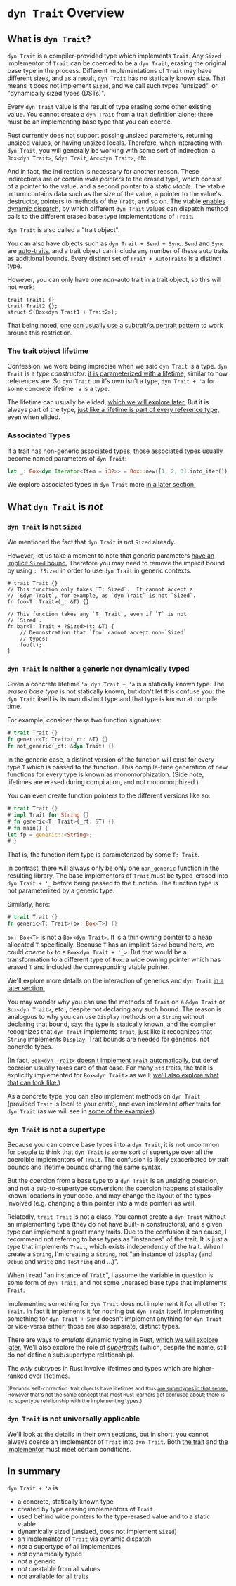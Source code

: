 # `dyn Trait` Overview

## What is `dyn Trait`?

`dyn Trait` is a compiler-provided type which implements `Trait`.  Any `Sized` implementor
of `Trait` can be coerced to be a `dyn Trait`, erasing the original base type in the process.
Different implementations of `Trait` may have different sizes, and as a result, `dyn Trait`
has no statically known size.  That means it does not implement `Sized`, and we call such
types "unsized", or "dynamically sized types (DSTs)".

Every `dyn Trait` value is the result of type erasing some other existing value.
You cannot create a `dyn Trait` from a trait definition alone; there must be an
implementing base type that you can coerce.

Rust currently does not support passing unsized parameters, returning unsized values, or
having unsized locals.  Therefore, when interacting with `dyn Trait`, you will generally
be working with some sort of indirection: a `Box<dyn Trait>`, `&dyn Trait`, `Arc<dyn Trait>`,
etc.

And in fact, the indirection is necessary for another reason.  These indirections are or
contain *wide pointers* to the erased type, which consist of a pointer to the value, and
a second pointer to a static *vtable*.  The vtable in turn contains data such as the size
of the value, a pointer to the value's destructor, pointers to methods of the `Trait`,
and so on.  The vtable [enables dynamic dispatch,](./dyn-trait-impls.md) by which
different `dyn Trait` values can dispatch method calls to the different erased base type
implementations of `Trait`.

`dyn Trait` is also called a "trait object".

You can also have objects such as `dyn Trait + Send + Sync`.  `Send` and `Sync` are
[auto-traits,](https://doc.rust-lang.org/reference/special-types-and-traits.html#auto-traits)
and a trait object can include any number of these auto traits as additional bounds.
Every distinct set of `Trait + AutoTraits` is a distinct type.

However, you can only have one *non*-auto trait in a trait object, so this will not
work:
```rust,compile_fail
trait Trait1 {}
trait Trait2 {};
struct S(Box<dyn Trait1 + Trait2>);
```

That being noted, [one can usually use a subtrait/supertrait pattern](./dyn-trait-combining.md)
to work around this restriction.

### The trait object lifetime

Confession: we were being imprecise when we said `dyn Trait` is a type.  `dyn Trait` is a
*type constructor*: [it is parameterized with a lifetime,](./dyn-trait-lifetime.md)
similar to how references are.  So `dyn Trait` on it's own isn't a type,
`dyn Trait + 'a` for some concrete lifetime `'a` is a type.

The lifetime can usually be elided, [which we will explore later.](./dyn-elision.md)
But it is always part of the type,
[just like a lifetime is part of every reference type,](./st-types.md)
even when elided.

### Associated Types

If a trait has non-generic associated types, those associated types usually become
named parameters of `dyn Trait`:
```rust
let _: Box<dyn Iterator<Item = i32>> = Box::new([1, 2, 3].into_iter());
```
We explore associated types in `dyn Trait` more
[in a later section.](./dyn-trait-coercions.md#associated-types)

## What `dyn Trait` is *not*

### `dyn Trait` is not `Sized`

We mentioned the fact that `dyn Trait` is not `Sized` already.

However, let us take a moment to note that generic parameters
[have an implicit `Sized` bound.](https://doc.rust-lang.org/reference/special-types-and-traits.html#sized)
Therefore you may need to remove the implicit bound by using
`: ?Sized` in order to use `dyn Trait` in generic contexts.
```rust,compile_fail
# trait Trait {}
// This function only takes `T: Sized`.  It cannot accept a
// `&dyn Trait`, for example, as `dyn Trait` is not `Sized`.
fn foo<T: Trait>(_: &T) {}

// This function takes any `T: Trait`, even if `T` is not
// `Sized`.
fn bar<T: Trait + ?Sized>(t: &T) {
    // Demonstration that `foo` cannot accept non-`Sized`
    // types:
    foo(t);
}
```

### `dyn Trait` is neither a generic nor dynamically typed

Given a concrete lifetime `'a`, `dyn Trait + 'a` is a statically known type.
The *erased base type* is not statically known, but don't let this confuse
you: the `dyn Trait` itself is its own distinct type and that type is known
at compile time.

For example, consider these two function signatures:
```rust
# trait Trait {}
fn generic<T: Trait>(_rt: &T) {}
fn not_generic(_dt: &dyn Trait) {}
```

In the generic case, a distinct version of the function will exist for every
type `T` which is passed to the function.  This compile-time generation of
new functions for every type is known as monomorphization.  (Side note,
lifetimes are erased during compilation, and not monomorphized.)

You can even create function pointers to the different versions like so:
```rust
# trait Trait {}
# impl Trait for String {}
# fn generic<T: Trait>(_rt: &T) {}
# fn main() {
let fp = generic::<String>;
# }
```
That is, the function item type is parameterized by some `T: Trait`.

In contrast, there will always only be only one `non_generic` function in
the resulting library.  The base implementors of `Trait` must be typed-erased
into `dyn Trait + '_` before being passed to the function.  The function type
is not parameterized by a generic type.

Similarly, here:
```rust
# trait Trait {}
fn generic<T: Trait>(bx: Box<T>) {}
```
`bx: Box<T>` is not a `Box<dyn Trait>`.  It is a thin owning pointer to a
heap allocated `T` specifically.  Because `T` has an implicit `Sized` bound
here, we could *coerce* `bx` to a `Box<dyn Trait + '_>`.  But that would be a
transformation to a different type of `Box`: a wide owning pointer which has
erased `T` and included the corresponding vtable pointer.

We'll explore more details on the interaction of generics and `dyn Trait`
[in a later section.](./dyn-trait-vs.md)

You may wonder why you can use the methods of `Trait` on a `&dyn Trait` or
`Box<dyn Trait>`, etc., despite not declaring any such bound.  The reason is
analogous to why you can use `Display` methods on a `String` without declaring
that bound, say: the type is statically known, and the compiler recognizes that
`dyn Trait` implements `Trait`, just like it recognizes that `String`
implements `Display`.  Trait bounds are needed for generics, not concrete types.

(In fact, [`Box<dyn Trait>` doesn't implement `Trait` automatically,](./dyn-trait-impls.md#boxdyn-trait-and-dyn-trait-do-not-automatically-implement-trait)
but deref coercion usually takes care of that case. For many `std` traits,
the trait is explicitly implemented for `Box<dyn Trait>` as well;
[we'll also explore what that can look like.](./dyn-trait-box-impl.md))

As a concrete type, you can also implement methods on `dyn Trait`
(provided `Trait` is local to your crate), and even implement *other*
traits for `dyn Trait`
(as we will see in [some of the examples](./dyn-trait-examples.md)).

### `dyn Trait` is not a supertype

Because you can coerce base types into a `dyn Trait`, it is not uncommon for
people to think that `dyn Trait` is some sort of supertype over all the
coercible implementors of `Trait`.  The confusion is likely exacerbated by
trait bounds and lifetime bounds sharing the same syntax.

But the coercion from a base type to a `dyn Trait` is an unsizing coercion,
and not a sub-to-supertype conversion; the coercion happens at statically
known locations in your code, and may change the layout of the types
involved (e.g. changing a thin pointer into a wide pointer) as well.

Relatedly, `trait Trait` is not a class.  You cannot create a `dyn Trait`
without an implementing type (they do not have built-in constructors),
and a given type can implement a great many traits.  Due to the confusion it
can cause, I recommend not referring to base types as "instances" of the trait.
It is just a type that implements `Trait`, which exists independently of the
trait.  When I create a `String`, I'm creating a `String`, not "an instance
of `Display` (and `Debug` and `Write` and `ToString` and ...)".

When I read "an instance of `Trait`", I assume the variable in question is
some form of `dyn Trait`, and not some unerased base type that implements `Trait`.

Implementing something for `dyn Trait` does not implement it for all other
`T: Trait`.  In fact it implements it for nothing but `dyn Trait` itself.
Implementing something for `dyn Trait + Send` doesn't implement anything
for `dyn Trait` or vice-versa either; those are also separate, distinct types.

There are ways to *emulate* dynamic typing in Rust, [which we will explore later.](./dyn-any.md)
We'll also explore the role of [*supertraits*](./dyn-trait-combining.md) (which, despite the
name, still do not define a sub/supertype relationship).

The *only* subtypes in Rust involve lifetimes and types which are
higher-ranked over lifetimes.

<small>(Pedantic self-correction: trait objects have lifetimes and thus [are supertypes in that sense.](./dyn-covariance.md) However that's not the same concept that most Rust learners get confused about; there is no supertype relationship with the implementing types.)</small>

### `dyn Trait` is not universally applicable

We'll look at the details in their own sections, but in short, you cannot
always coerce an implementor of `Trait` into `dyn Trait`.  Both
[the trait](./dyn-safety.md) and [the implementor](dyn-trait-coercions.md)
must meet certain conditions.

## In summary

`dyn Trait + 'a` is
* a concrete, statically known type
* created by type erasing implementors of `Trait`
* used behind wide pointers to the type-erased value and to a static vtable
* dynamically sized (unsized, does not implement `Sized`)
* an implementor of `Trait` via dynamic dispatch
* *not* a supertype of all implementors
* *not* dynamically typed
* *not* a generic
* *not* creatable from all values
* *not* available for all traits

